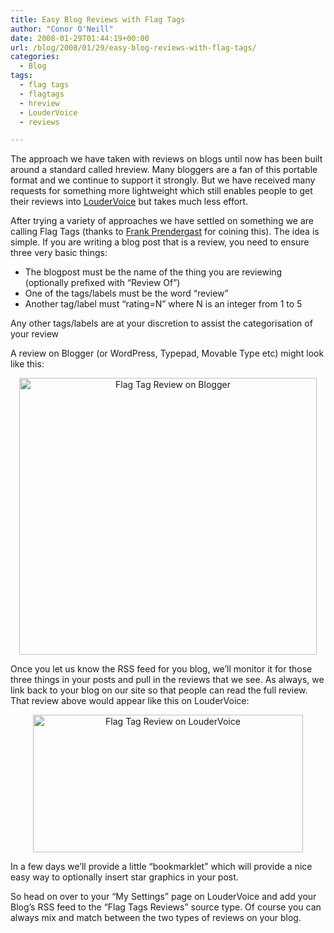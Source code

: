 ```yaml
---
title: Easy Blog Reviews with Flag Tags
author: "Conor O'Neill"
date: 2008-01-29T01:44:19+00:00
url: /blog/2008/01/29/easy-blog-reviews-with-flag-tags/
categories:
  - Blog
tags:
  - flag tags
  - flagtags
  - hreview
  - LouderVoice
  - reviews

---
```

The approach we have taken with reviews on blogs until now has been built around a standard called hreview. Many bloggers are a fan of this portable format and we continue to support it strongly. But we have received many requests for something more lightweight which still enables people to get their reviews into [LouderVoice][1] but takes much less effort.

After trying a variety of approaches we have settled on something we are calling Flag Tags (thanks to [Frank Prendergast][2] for coining this). The idea is simple. If you are writing a blog post that is a review, you need to ensure three very basic things:

  * The blogpost must be the name of the thing you are reviewing (optionally prefixed with &#8220;Review Of&#8221;)
  * One of the tags/labels must be the word &#8220;review&#8221;
  * Another tag/label must &#8220;rating=N&#8221; where N is an integer from 1 to 5

Any other tags/labels are at your discretion to assist the categorisation of your review

A review on Blogger (or WordPress, Typepad, Movable Type etc) might look like this:

[][3]

<p style="text-align: center">
  <a href="http://www.reviewerblogs.com/2008/01/review-of-bobby-movie.html" title="Flag Tag Review on Blogger by bandon1, on Flickr"><img src="https://loudervoice.com/wp-content/uploads/2008/01/29/easy-blog-reviews-with-flag-tags/2226787307_b89d502343.jpg" alt="Flag Tag Review on Blogger" height="443" width="476" /></a>
</p>

Once you let us know the RSS feed for you blog, we&#8217;ll monitor it for those three things in your posts and pull in the reviews that we see. As always, we link back to your blog on our site so that people can read the full review. That review above would appear like this on LouderVoice:

[][4]

<p style="text-align: center">
  <a href="https://loudervoice.com/reviews/clickthrough/975777055/" title="Flag Tag Review on LouderVoice by bandon1, on Flickr"><img src="https://loudervoice.com/wp-content/uploads/2008/01/29/easy-blog-reviews-with-flag-tags/2226787869_c270b0af6e.jpg" alt="Flag Tag Review on LouderVoice" height="220" width="432" /></a>
</p>

In a few days we&#8217;ll provide a little &#8220;bookmarklet&#8221; which will provide a nice easy way to optionally insert star graphics in your post.

So head on over to your &#8220;My Settings&#8221; page on LouderVoice and add your Blog&#8217;s RSS feed to the &#8220;Flag Tags Reviews&#8221; source type. Of course you can always mix and match between the two types of reviews on your blog.

 [1]: https://loudervoice.com/
 [2]: http://bifsniff.com/
 [3]: http://www.reviewerblogs.com/2008/01/review-of-bobby-movie.html "Flag Tag Review on Blogger by bandon1, on Flickr"
 [4]: https://loudervoice.com/reviews/clickthrough/975777055/ "Flag Tag Review on LouderVoice by bandon1, on Flickr"